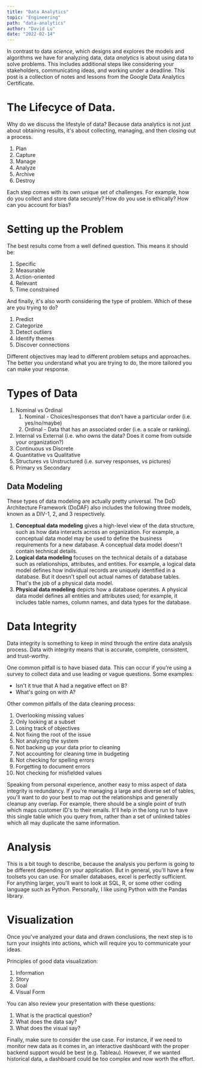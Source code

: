 ```yaml
---
title: "Data Analytics"
topic: "Engineering"
path: "data-analytics"
author: "David Lu"
date: "2022-02-14"
---
```


In contrast to data *science*, which designs and explores the models and algorithms we have for analyzing data, data *analytics* is about using data to solve problems. This includes additional steps like considering your stakeholders, communicating ideas, and working under a deadline. This post is a collection of notes and lessons from the Google Data Analytics Certificate.

# The Lifecyce of Data. 

<v-divider></v-divider>

Why do we discuss the lifestyle of data? Because data analytics is not just about obtaining results, it's about collecting, managing, and then closing out a process. 

1. Plan
2. Capture
3. Manage
4. Analyze
5. Archive
6. Destroy

Each step comes with its own unique set of challenges. For example, how do you collect and store data securely? How do you use is ethically? How can you account for bias?

# Setting up the Problem

<v-divider></v-divider>

The best results come from a well defined question. This means it should be:

1. Specific
2. Measurable
3. Action-oriented
4. Relevant
5. Time constrained

And finally, it's also worth considering the type of problem. Which of these are you trying to do?

1. Predict
2. Categorize
3. Detect outliers
4. Identify themes
5. Discover connections

Different objectives may lead to different problem setups and approaches. The better you understand what you are trying to do, the more tailored you can make your response. 

# Types of Data

<v-divider></v-divider>

1. Nominal vs Ordinal 
    1. Nominal - Choices/responses that don’t have a particular order (i.e. yes/no/maybe)
    2. Ordinal - Data that has an associated order (i.e. a scale or ranking).
2. Internal vs External (i.e. who owns the data? Does it come from outside your organization?)
3. Continuous vs Discrete
4. Quantitative vs Qualitative
5. Structures vs Unstructured (i.e. survey responses, vs pictures)
6. Primary vs Secondary


## Data Modeling

<v-divider></v-divider>

These types of data modeling are actually pretty universal. The DoD Architecture Framework (DoDAF) also includes the following three models, known as a DIV-1, 2, and 3 respectively. 

1. **Conceptual data modeling** gives a high-level view of the data structure, such as how data interacts across an organization. For example, a conceptual data model may be used to define the business requirements for a new database. A conceptual data model doesn't contain technical details. 
2. **Logical data modeling** focuses on the technical details of a database such as relationships, attributes, and entities. For example, a logical data model defines how individual records are uniquely identified in a database. But it doesn't spell out actual names of database tables. That's the job of a physical data model.
3. **Physical data modeling** depicts how a database operates. A physical data model defines all entities and attributes used; for example, it includes table names, column names, and data types for the database.


# Data Integrity

<v-divider></v-divider>

Data integrity is something to keep in mind through the entire data analysis process. Data with integrity means that is accurate, complete, consistent, and trust-worthy. 

One common pitfall is to have biased data. This can occur if you're using a survey to collect data and use leading or vague questions. Some examples:
* Isn't it true that A had a negative effect on B?
* What's going on with A?

Other common pitfalls of the data cleaning process:

1. Overlooking missing values
2. Only looking at a subset
3. Losing track of objectives
4. Not fixing the root of the issue
5. Not analyzing the system
6. Not backing up your data prior to cleaning
7. Not accounting for cleaning time in budgeting
8. Not checking for spelling errors
9. Forgetting to document errors
10. Not checking for misfielded values

Speaking from personal experience, another easy to miss aspect of data integrity is redundancy. If you're managing a large and diverse set of tables, you'll want to do your best to map out the relationships and generally cleanup any overlap. For example, there should be a single point of truth which maps customer ID's to their emails. It'll help in the long run to have this single table which you query from, rather than a set of unlinked tables which all may duplicate the same information. 

# Analysis

<v-divider></v-divider>

This is a bit tough to describe, because the analysis you perform is going to be different depending on your application. But in general, you'll have a few toolsets you can use. For smaller databases, excel is perfectly sufficient. For anything larger, you'll want to look at SQL, R, or some other coding language such as Python. Personally, I like using Python with the Pandas library. 

# Visualization

<v-divider></v-divider>

Once you've analyzed your data and drawn conclusions, the next step is to turn your insights into actions, which will require you to communicate your ideas. 

Principles of good data visualization:

1. Information
2. Story
3. Goal
4. Visual Form

You can also review your presentation with these questions:

1. What is the practical question?
2. What does the data say?
3. What does the visual say?

Finally, make sure to consider the use case. For instance, if we need to monitor new data as it comes in, an interactive dashboard with the proper backend support would be best (e.g. Tableau). However, if we wanted historical data, a dashboard could be too complex and now worth the effort. 

